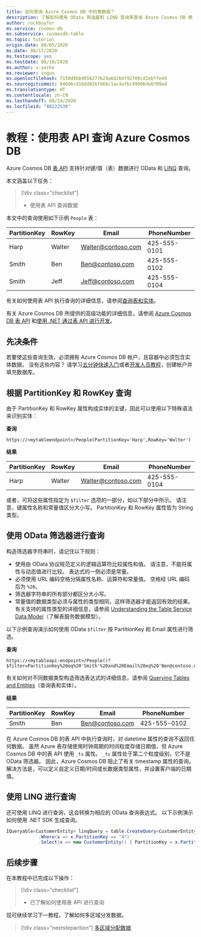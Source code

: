 ```yaml
---
title: 如何查询 Azure Cosmos DB 中的表数据？
description: 了解如何使用 OData 筛选器和 LINQ 查询来查询 Azure Cosmos DB 表 API 帐户中存储的数据
author: rockboyfor
ms.service: cosmos-db
ms.subservice: cosmosdb-table
ms.topic: tutorial
origin.date: 06/05/2020
ms.date: 08/17/2020
ms.testscope: yes
ms.testdate: 08/10/2020
ms.author: v-yeche
ms.reviewer: sngun
ms.openlocfilehash: f150d8bbd056277b29a6d26df92709cd2ebffe49
ms.sourcegitcommit: 84606cd16dd026fd66c1ac4afbc89906de0709ad
ms.translationtype: HT
ms.contentlocale: zh-CN
ms.lasthandoff: 08/14/2020
ms.locfileid: "88222530"
---
```

<!--Verify sucessfully-->
# <a name="tutorial-query-azure-cosmos-db-by-using-the-table-api"></a>教程：使用表 API 查询 Azure Cosmos DB

Azure Cosmos DB [表 API](table-introduction.md) 支持针对键/值（表）数据进行 OData 和 [LINQ](https://docs.microsoft.com/rest/api/storageservices/fileservices/writing-linq-queries-against-the-table-service) 查询。  

本文涵盖以下任务：

> [!div class="checklist"]
> * 使用表 API 查询数据

本文中的查询使用如下示例 `People` 表：

| PartitionKey | RowKey | Email | PhoneNumber |
| --- | --- | --- | --- |
| Harp | Walter | Walter@contoso.com| 425-555-0101 |
| Smith | Ben | Ben@contoso.com| 425-555-0102 |
| Smith | Jeff | Jeff@contoso.com| 425-555-0104 |

有关如何使用表 API 执行查询的详细信息，请参阅[查询表和实体](https://docs.microsoft.com/rest/api/storageservices/fileservices/querying-tables-and-entities)。

有关 Azure Cosmos DB 所提供的高级功能的详细信息，请参阅 [Azure Cosmos DB 表 API](table-introduction.md) 和[使用 .NET 通过表 API 进行开发](tutorial-develop-table-dotnet.md)。

## <a name="prerequisites"></a>先决条件

若要使这些查询生效，必须拥有 Azure Cosmos DB 帐户，且容器中必须包含实体数据。 没有这些内容？ 请学习[五分钟快速入门](create-table-dotnet.md)或者[开发人员教程](tutorial-develop-table-dotnet.md)，创建帐户并填充数据库。

## <a name="query-on-partitionkey-and-rowkey"></a>根据 PartitionKey 和 RowKey 查询

由于 PartitionKey 和 RowKey 属性构成实体的主键，因此可以使用以下特殊语法来识别实体：

**查询**

```
https://<mytableendpoint>/People(PartitionKey='Harp',RowKey='Walter')  
```

**结果**

| PartitionKey | RowKey | Email | PhoneNumber |
| --- | --- | --- | --- |
| Harp | Walter | Walter@contoso.com| 425-555-0104 |

或者，可将这些属性指定为 `$filter` 选项的一部分，如以下部分中所示。 请注意，键属性名称和常量值区分大小写。 PartitionKey 和 RowKey 属性皆为 String 类型。

## <a name="query-by-using-an-odata-filter"></a>使用 OData 筛选器进行查询

构造筛选器字符串时，请记住以下规则：

* 使用由 OData 协议规范定义的逻辑运算符比较属性和值。 请注意，不能将属性与动态值进行比较。 表达式的一侧必须是常量。
* 必须使用 URL 编码空格分隔属性名称、运算符和常量值。 空格经 URL 编码后为 `%20`。
* 筛选器字符串的所有部分都区分大小写。
* 常量值的数据类型必须与属性的类型相同，这样筛选器才能返回有效的结果。 有关支持的属性类型的详细信息，请参阅 [Understanding the Table Service Data Model](https://docs.microsoft.com/rest/api/storageservices/understanding-the-table-service-data-model)（了解表服务数据模型）。

以下示例查询演示如何使用 OData `$filter` 按 PartitionKey 和 Email 属性进行筛选。

**查询**

```
https://<mytableapi-endpoint>/People()?$filter=PartitionKey%20eq%20'Smith'%20and%20Email%20eq%20'Ben@contoso.com'
```

有关如何对不同数据类型构造筛选表达式的详细信息，请参阅 [Querying Tables and Entities](https://docs.microsoft.com/rest/api/storageservices/querying-tables-and-entities)（查询表和实体）。

**结果**

| PartitionKey | RowKey | Email | PhoneNumber |
| --- | --- | --- | --- |
| Smith |Ben | Ben@contoso.com| 425-555-0102 |

在 Azure Cosmos DB 的表 API 中执行查询时，对 datetime 属性的查询不返回任何数据。 虽然 Azure 表存储使用时钟周期的时间粒度存储日期值，但 Azure Cosmos DB 中的表 API 使用 `_ts` 属性。 `_ts` 属性处于第二个粒度级别，它不是 OData 筛选器。 因此，Azure Cosmos DB 阻止了有关 timestamp 属性的查询。 解决方法是，可以定义自定义日期/时间或长数据类型属性，并设置客户端的日期值。

## <a name="query-by-using-linq"></a>使用 LINQ 进行查询 
还可使用 LINQ 进行查询，这会转换为相应的 OData 查询表达式。 以下示例演示如何使用 .NET SDK 生成查询。

```csharp
IQueryable<CustomerEntity> linqQuery = table.CreateQuery<CustomerEntity>()
            .Where(x => x.PartitionKey == "4")
            .Select(x => new CustomerEntity() { PartitionKey = x.PartitionKey, RowKey = x.RowKey, Email = x.Email });
```

## <a name="next-steps"></a>后续步骤

在本教程中已完成以下操作：

> [!div class="checklist"]
> * 已了解如何使用表 API 进行查询

现可继续学习下一教程，了解如何多区域分发数据。

> [!div class="nextstepaction"]
> [多区域分配数据](tutorial-global-distribution-table.md)

<!-- Update_Description: update meta properties, wording update, update link -->